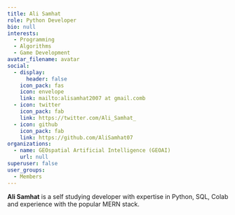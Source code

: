 ```yaml
---
title: Ali Samhat
role: Python Developer
bio: null
interests:
  - Programming
  - Algorithms
  - Game Development  
avatar_filename: avatar
social:
  - display:
      header: false
    icon_pack: fas
    icon: envelope
    link: mailto:alisamhat2007 at gmail.comb
  - icon: twitter
    icon_pack: fab
    link: https://twitter.com/Ali_Samhat_
  - icon: github
    icon_pack: fab
    link: https://github.com/AliSamhat07
organizations:
  - name: GEOspatial Artificial Intelligence (GEOAI)
    url: null
superuser: false
user_groups:
  - Members
---
```


**Ali Samhat** is a self studying developer with expertise in Python, SQL, Colab and experience with the popular MERN stack.

